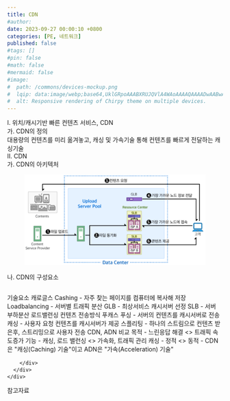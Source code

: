 ```yaml
---
title: CDN
#author: 
date: 2023-09-27 00:00:10 +0800
categories: [PE, 네트워크]
published: false
#tags: []
#pin: false
#math: false
#mermaid: false
#image:
#  path: /commons/devices-mockup.png
#  lqip: data:image/webp;base64,UklGRpoAAABXRUJQVlA4WAoAAAAQAAAADwAABwAAQUxQSDIAAAARL0AmbZurmr57yyIiqE8oiG0bejIYEQTgqiDA9vqnsUSI6H+oAERp2HZ65qP/VIAWAFZQOCBCAAAA8AEAnQEqEAAIAAVAfCWkAALp8sF8rgRgAP7o9FDvMCkMde9PK7euH5M1m6VWoDXf2FkP3BqV0ZYbO6NA/VFIAAAA
#  alt: Responsive rendering of Chirpy theme on multiple devices.
---
```


<div class="post-wrap">
  <div class="para">
    <div class="para-title">
      I. 위치/캐시기반 빠른 컨텐츠 서비스, CDN
    </div>
    <div class="para-cntnt">
      <div class="para">
        <div class="para-title">
          가. CDN의 정의
        </div>
        <div class="para-cntnt">
            대용량의 컨텐츠를 미리 옮겨놓고, 캐싱 및 가속기술 통해 컨텐츠를 빠르게 전달하는 캐싱기술
        </div>
      </div>
    </div>
  </div>
  
  <div class="para">
    <div class="para-title">
      II. CDN
    </div>
    <div class="para-cntnt">
      <div class="para">
        <div class="para-title">
          가. CDN의 아키텍처
        </div>
        <div class="para-cntnt">
          <figure class="post-figure">
            <img src="/assets/img/posts/CDN.png" alt="CDN">
<!--            <figcaption>Source: Unveiling the Metaverse: Exploring Emerging Trends, Multifaceted Perspectives, and Future Challenges</figcaption>-->
          </figure>
        </div>
      </div>
      <div class="para">
        <div class="para-title">
          나. CDN의 구성요소
        </div>
        <div class="para-cntnt">
          <table class="post-table">
          </table>
          기술요소 캐로글스
  Cashing - 자주 찾는 페이지를 컴퓨터에 복사해 저장
  Loadbalancing - 서버별 트래픽 분산
  GLB - 최상서비스 캐시서버 선정
  SLB - 서버 부하분산 로드밸런싱
컨텐츠 전송방식 푸캐스
  푸싱 - 서버의 컨텐츠를 캐시서버로 전송
  캐싱 - 사용자 요청 컨텐츠를 캐시서버가 제공
  스플리팅 - 하나의 스트림으로 컨텐츠 받은후, 스트리밍으로 사용자 전송
CDN, ADN 비교
  목적 - 느린응답 해결 &lt;&gt; 트래픽 속도증가
  기능 - 캐싱, 로드 밸런싱 &lt;&gt; 가속화, 트래픽 관리
  캐싱 - 정적 &lt;&gt; 동적
- CDN은 "캐싱(Caching) 기술"이고 ADN은 "가속(Acceleration) 기술"

        </div>
      </div>
    </div>
  </div>

  <div class="refr-wrap">
    <div class="refr-title">
        참고자료
    </div>
    <ol class="refr-list">
    <!--    <li>(나현식, 최대선) <a target="_blank" href="https://scienceon.kisti.re.kr/commons/util/originalView.do?cn=JAKO202225948430499&oCn=JAKO202225948430499&dbt=JAKO&journal=NJOU00291864">메타버스 보안 위협 요소 및 대응 방안 검토</a></li>-->
    <!--    <li>(M. Uddin, S. Manickam, H. Ullah, M. Obaidat and A. Dandoush) <a target="_blank" href="https://ieeexplore.ieee.org/abstract/document/10138386">Unveiling the Metaverse: Exploring Emerging Trends, Multifaceted Perspectives, and Future Challenges</a></li>-->
    </ol>
  </div>
</div>
